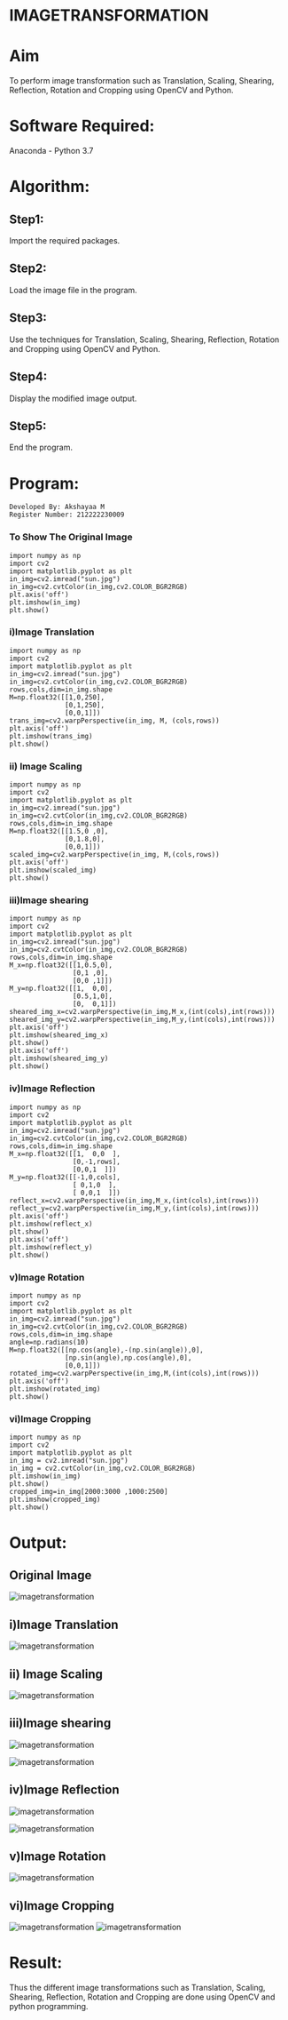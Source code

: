 # IMAGETRANSFORMATION

# Aim
To perform image transformation such as Translation, Scaling, Shearing, Reflection, Rotation and Cropping using OpenCV and Python.

# Software Required:
Anaconda - Python 3.7

# Algorithm:
## Step1:
Import the required packages.

## Step2:
Load the image file in the program.

## Step3:
Use the techniques for Translation, Scaling, Shearing, Reflection, Rotation and Cropping using OpenCV and Python.

## Step4:
Display the modified image output.

## Step5:
End the program.

# Program:
```
Developed By: Akshayaa M
Register Number: 212222230009
```
### To Show The Original Image
```
import numpy as np
import cv2
import matplotlib.pyplot as plt
in_img=cv2.imread("sun.jpg")
in_img=cv2.cvtColor(in_img,cv2.COLOR_BGR2RGB)
plt.axis('off')
plt.imshow(in_img)
plt.show()
```
### i)Image Translation
```
import numpy as np
import cv2
import matplotlib.pyplot as plt
in_img=cv2.imread("sun.jpg")
in_img=cv2.cvtColor(in_img,cv2.COLOR_BGR2RGB)
rows,cols,dim=in_img.shape
M=np.float32([[1,0,250],
              [0,1,250],
              [0,0,1]])
trans_img=cv2.warpPerspective(in_img, M, (cols,rows))
plt.axis('off')
plt.imshow(trans_img)
plt.show() 
```
### ii) Image Scaling
```
import numpy as np
import cv2
import matplotlib.pyplot as plt
in_img=cv2.imread("sun.jpg")
in_img=cv2.cvtColor(in_img,cv2.COLOR_BGR2RGB)
rows,cols,dim=in_img.shape
M=np.float32([[1.5,0 ,0],
              [0,1.8,0],
              [0,0,1]])
scaled_img=cv2.warpPerspective(in_img, M,(cols,rows))
plt.axis('off')
plt.imshow(scaled_img)
plt.show()  
```
### iii)Image shearing
```
import numpy as np
import cv2
import matplotlib.pyplot as plt
in_img=cv2.imread("sun.jpg")
in_img=cv2.cvtColor(in_img,cv2.COLOR_BGR2RGB)
rows,cols,dim=in_img.shape
M_x=np.float32([[1,0.5,0],
                [0,1 ,0],
                [0,0 ,1]])
M_y=np.float32([[1,  0,0],
                [0.5,1,0],
                [0,  0,1]])
sheared_img_x=cv2.warpPerspective(in_img,M_x,(int(cols),int(rows)))
sheared_img_y=cv2.warpPerspective(in_img,M_y,(int(cols),int(rows)))
plt.axis('off')
plt.imshow(sheared_img_x)
plt.show()
plt.axis('off')
plt.imshow(sheared_img_y)
plt.show()
```
### iv)Image Reflection
```
import numpy as np
import cv2
import matplotlib.pyplot as plt
in_img=cv2.imread("sun.jpg")
in_img=cv2.cvtColor(in_img,cv2.COLOR_BGR2RGB)
rows,cols,dim=in_img.shape
M_x=np.float32([[1,  0,0  ],
                [0,-1,rows],
                [0,0,1  ]])
M_y=np.float32([[-1,0,cols],
                [ 0,1,0  ],
                [ 0,0,1  ]])
reflect_x=cv2.warpPerspective(in_img,M_x,(int(cols),int(rows)))
reflect_y=cv2.warpPerspective(in_img,M_y,(int(cols),int(rows)))
plt.axis('off')
plt.imshow(reflect_x)
plt.show()
plt.axis('off')
plt.imshow(reflect_y)
plt.show()  
```
### v)Image Rotation
```
import numpy as np
import cv2
import matplotlib.pyplot as plt
in_img=cv2.imread("sun.jpg")
in_img=cv2.cvtColor(in_img,cv2.COLOR_BGR2RGB)
rows,cols,dim=in_img.shape
angle=np.radians(10)
M=np.float32([[np.cos(angle),-(np.sin(angle)),0],
              [np.sin(angle),np.cos(angle),0],
              [0,0,1]])
rotated_img=cv2.warpPerspective(in_img,M,(int(cols),int(rows)))
plt.axis('off')
plt.imshow(rotated_img)
plt.show() 
```
### vi)Image Cropping
```
import numpy as np
import cv2
import matplotlib.pyplot as plt
in_img = cv2.imread("sun.jpg")
in_img = cv2.cvtColor(in_img,cv2.COLOR_BGR2RGB)
plt.imshow(in_img)
plt.show()
cropped_img=in_img[2000:3000 ,1000:2500]
plt.imshow(cropped_img)
plt.show()
```
# Output:
## Original Image
![imagetransformation](1.png)
## i)Image Translation
![imagetransformation](2.png)
## ii) Image Scaling
![imagetransformation](3.png)
## iii)Image shearing
![imagetransformation](4.png)

![imagetransformation](5.png)
## iv)Image Reflection
![imagetransformation](6.png)

![imagetransformation](7.png)
## v)Image Rotation
![imagetransformation](8.png)
## vi)Image Cropping
![imagetransformation](9.png)
![imagetransformation](10.png)
# Result: 

Thus the different image transformations such as Translation, Scaling, Shearing, Reflection, Rotation and Cropping are done using OpenCV and python programming.
